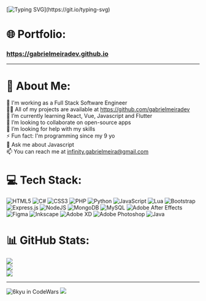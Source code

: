 [![Typing SVG](https://readme-typing-svg.herokuapp.com?font=monospace&size=30&color=dfa2cb&background=E300FF00&center=true&width=1000&lines=print('Hello+%F0%9F%91%8B%2C+I'm+Gabriel')+;print('Ol%C3%A1+%F0%9F%91%8B%2C+eu+sou+Gabriel')+)](https://git.io/typing-svg)

# 🌐 Portfolio:
### https://gabrielmeiradev.github.io


---
# 💫 About Me:
🔭 I'm working as a Full Stack Software Engineer<br />
👨‍💻 All of my projects are available at https://github.com/gabrielmeiradev<br />
🌱 I’m currently learning React, Vue, Javascript and Flutter<br />
👯 I’m looking to collaborate on open-source apps<br />
🤝 I’m looking for help with my skills<br />
⚡ Fun fact: I'm programming since my 9 yo<br />
💬 Ask me about Javascript <br />
📫 You can reach me at infinity.gabrielmeira@gmail.com<br />

# 💻 Tech Stack:
![HTML5](https://img.shields.io/badge/html5-%23E34F26.svg?style=for-the-badge&logo=html5&logoColor=white) ![C#](https://img.shields.io/badge/c%23-%23239120.svg?style=for-the-badge&logo=c-sharp&logoColor=white) ![CSS3](https://img.shields.io/badge/css3-%231572B6.svg?style=for-the-badge&logo=css3&logoColor=white) ![PHP](https://img.shields.io/badge/php-%23777BB4.svg?style=for-the-badge&logo=php&logoColor=white) ![Python](https://img.shields.io/badge/python-3670A0?style=for-the-badge&logo=python&logoColor=ffdd54) ![JavaScript](https://img.shields.io/badge/javascript-%23323330.svg?style=for-the-badge&logo=javascript&logoColor=%23F7DF1E) ![Lua](https://img.shields.io/badge/lua-%232C2D72.svg?style=for-the-badge&logo=lua&logoColor=white) ![Bootstrap](https://img.shields.io/badge/bootstrap-%23563D7C.svg?style=for-the-badge&logo=bootstrap&logoColor=white) ![Express.js](https://img.shields.io/badge/express.js-%23404d59.svg?style=for-the-badge&logo=express&logoColor=%2361DAFB) ![NodeJS](https://img.shields.io/badge/node.js-6DA55F?style=for-the-badge&logo=node.js&logoColor=white) ![MongoDB](https://img.shields.io/badge/MongoDB-%234ea94b.svg?style=for-the-badge&logo=mongodb&logoColor=white) ![MySQL](https://img.shields.io/badge/mysql-%2300f.svg?style=for-the-badge&logo=mysql&logoColor=white) ![Adobe After Effects](https://img.shields.io/badge/Adobe%20After%20Effects-9999FF.svg?style=for-the-badge&logo=Adobe%20After%20Effects&logoColor=white) 	![Figma](https://img.shields.io/badge/figma-%23F24E1E.svg?style=for-the-badge&logo=figma&logoColor=white) ![Inkscape](https://img.shields.io/badge/Inkscape-e0e0e0?style=for-the-badge&logo=inkscape&logoColor=080A13) ![Adobe XD](https://img.shields.io/badge/Adobe%20XD-470137?style=for-the-badge&logo=Adobe%20XD&logoColor=#FF61F6) ![Adobe Photoshop](https://img.shields.io/badge/adobephotoshop-%2331A8FF.svg?style=for-the-badge&logo=adobephotoshop&logoColor=white) ![Java](https://img.shields.io/badge/java-%23ED8B00.svg?style=for-the-badge&logo=java&logoColor=white)
# 📊 GitHub Stats:
![](https://github-readme-stats.vercel.app/api?username=gabrielmeiradev&theme=dark&hide_border=false&include_all_commits=false&count_private=false)<br/>
![](https://github-readme-streak-stats.herokuapp.com/?user=gabrielmeiradev&theme=dark&hide_border=false)<br/>
![](https://github-readme-stats.vercel.app/api/top-langs/?username=gabrielmeiradev&theme=dark&hide_border=false&include_all_commits=false&count_private=false&layout=compact)

---
![6kyu in CodeWars](https://www.codewars.com/users/gabrielmeira/badges/large)
[![](https://visitcount.itsvg.in/api?id=gabrielmeiradev&icon=0&color=0)](https://visitcount.itsvg.in)
